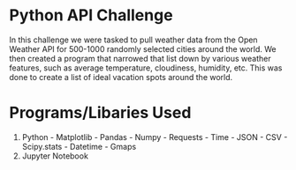 # Python API Challenge

In this challenge we were tasked to pull weather data from the Open Weather API for 500-1000 randomly selected cities around the world. We then created a program that narrowed that list down by various weather features, such as average temperature, cloudiness, humidity, etc. This was done to create a list of ideal vacation spots around the world.

# Programs/Libaries Used
  1. Python
    - Matplotlib
    - Pandas
    - Numpy
    - Requests
    - Time
    - JSON
    - CSV
    - Scipy.stats
    - Datetime
    - Gmaps
  2. Jupyter Notebook
